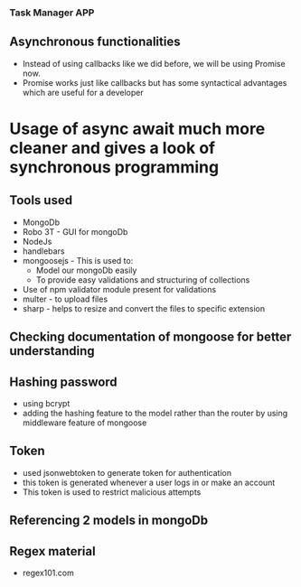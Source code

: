 ### Task Manager APP

## Asynchronous functionalities

- Instead of using callbacks like we did before, we will be using Promise now.
- Promise works just like callbacks but has some syntactical advantages which are useful for a developer

# Usage of async await much more cleaner and gives a look of synchronous programming

## Tools used

- MongoDb
- Robo 3T - GUI for mongoDb
- NodeJs
- handlebars
- mongoosejs - This is used to:
  - Model our mongoDb easily
  - To provide easy validations and structuring of collections
- Use of npm validator module present for validations
- multer - to upload files
- sharp - helps to resize and convert the files to specific extension

## Checking documentation of mongoose for better understanding

## Hashing password

- using bcrypt
- adding the hashing feature to the model rather than the router by using middleware feature of mongoose

## Token

- used jsonwebtoken to generate token for authentication
- this token is generated whenever a user logs in or make an account
- This token is used to restrict malicious attempts

## Referencing 2 models in mongoDb

## Regex material

- regex101.com
